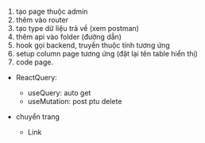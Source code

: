 1. tạo page thuộc admin
2. thêm vào router
3. tạo type dữ liệu trả về (xem postman)
4. thêm api vào folder (đường dẫn)
5. hook gọi backend, truyền thuộc tính tương ứng
6. setup column page tương ứng (đặt lại tên table hiển thị)
7. code page.

- ReactQuery:

  - useQuery: auto get
  - useMutation: post ptu delete

- chuyển trang
  - Link
